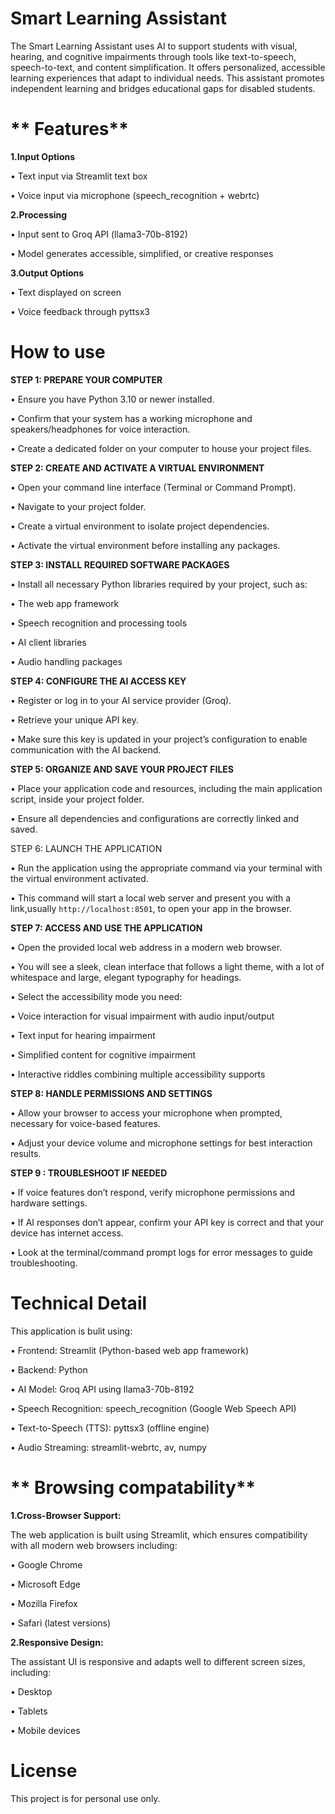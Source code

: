# **Smart Learning Assistant**
The Smart Learning Assistant uses AI to support students with visual, hearing, and cognitive impairments through tools like text-to-speech, speech-to-text, and content simplification.
It offers personalized, accessible learning experiences that adapt to individual needs.
This assistant promotes independent learning and bridges educational gaps for disabled students.

# ** Features**

**1.Input Options**

•	Text input via Streamlit text box

•	Voice input via microphone (speech_recognition + webrtc)

**2.Processing**

•	Input sent to Groq API (llama3-70b-8192)

•	Model generates accessible, simplified, or creative responses

**3.Output Options**

•	Text displayed on screen

•	Voice feedback through pyttsx3

# **How to use**
**STEP 1: PREPARE YOUR COMPUTER**

• Ensure you have Python 3.10 or newer installed.

• Confirm that your system has a working microphone and speakers/headphones for voice interaction.

• Create a dedicated folder on your computer to house your project files.

**STEP 2: CREATE AND ACTIVATE A VIRTUAL ENVIRONMENT**

• Open your command line interface (Terminal or Command Prompt).

• Navigate to your project folder.

• Create a virtual environment to isolate project dependencies.

• Activate the virtual environment before installing any packages.

**STEP 3: INSTALL REQUIRED SOFTWARE PACKAGES**

• Install all necessary Python libraries required by your project, such as:

• The web app framework

• Speech recognition and processing tools

• AI client libraries

• Audio handling packages

**STEP 4: CONFIGURE THE AI ACCESS KEY**

• Register or log in to your AI service provider (Groq).

• Retrieve your unique API key.

• Make sure this key is updated in your project’s configuration to enable
communication with the AI backend.

**STEP 5: ORGANIZE AND SAVE YOUR PROJECT FILES**

• Place your application code and resources, including the main application script, inside your project folder.

• Ensure all dependencies and configurations are correctly linked and saved.

STEP 6: LAUNCH THE APPLICATION

• Run the application using the appropriate command via your terminal with the virtual environment activated.

• This command will start a local web server and present you with a link,usually
`http://localhost:8501`, to open your app in the browser.

**STEP 7: ACCESS AND USE THE APPLICATION**

• Open the provided local web address in a modern web browser.

• You will see a sleek, clean interface that follows a light theme, with a lot of whitespace and large, elegant typography for headings.

• Select the accessibility mode you need:

• Voice interaction for visual impairment with audio input/output

• Text input for hearing impairment

• Simplified content for cognitive impairment

• Interactive riddles combining multiple accessibility supports

**STEP 8: HANDLE PERMISSIONS AND SETTINGS**

• Allow your browser to access your microphone when prompted, necessary for voice-based features.

• Adjust your device volume and microphone settings for best interaction results.

**STEP 9 : TROUBLESHOOT IF NEEDED**

• If voice features don’t respond, verify microphone permissions and hardware settings.

• If AI responses don’t appear, confirm your API key is correct and that your device has internet access.

• Look at the terminal/command prompt logs for error messages to guide troubleshooting.

# **Technical Detail**
This application is bulit using:

•	Frontend: Streamlit (Python-based web app framework)

•	Backend: Python

•	AI Model: Groq API using llama3-70b-8192

•	Speech Recognition: speech_recognition (Google Web Speech API)

•	Text-to-Speech (TTS): pyttsx3 (offline engine)

•	Audio Streaming: streamlit-webrtc, av, numpy

# ** Browsing compatability**

**1.Cross-Browser Support:**

The web application is built using Streamlit, which ensures compatibility with all modern web browsers including:

•	Google Chrome

•	Microsoft Edge

•	Mozilla Firefox

•	Safari (latest versions)

**2.Responsive Design:**

The assistant UI is responsive and adapts well to different screen sizes, including:

•	Desktop

•	Tablets

•	Mobile devices

# **License**

This project is for personal use only.
